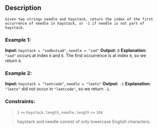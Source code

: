 ## Description

    Given two strings needle and haystack, return the index of the first occurrence of needle in haystack, or -1 if needle is not part of haystack. 

### Example 1:

**Input:** `haystack = "sadbutsad"`, `needle = "sad"`
**Output:** `0`
**Explanation:** `"sad"` occurs at index `0` and `6`. The first occurrence is at index `0`, so we return `0`.

### Example 2:

**Input:** `haystack = "leetcode"`, `needle = "leeto"`
**Output:** `-1`
**Explanation**: `"leeto"` did not occur in `"leetcode"`, so we return `-1`. 

### Constraints:

> `1` `<=` `haystack.length`, `needle.length` `<=` `104`

> haystack and needle consist of only lowercase English characters.

